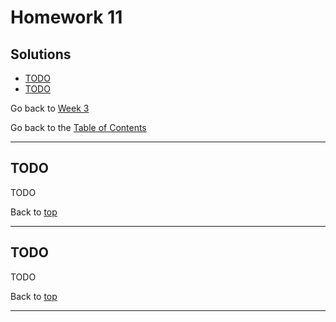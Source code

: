 # Homework 11 

## Solutions

- [TODO](#todo)
- [TODO](#todo)

Go back to [Week 3](/Week%203/week-3-homeworks-solutions.md)

Go back to the [Table of Contents](/README.md)

---

## TODO

TODO

Back to [top](#solutions)

---

## TODO

TODO

Back to [top](#solutions)

---